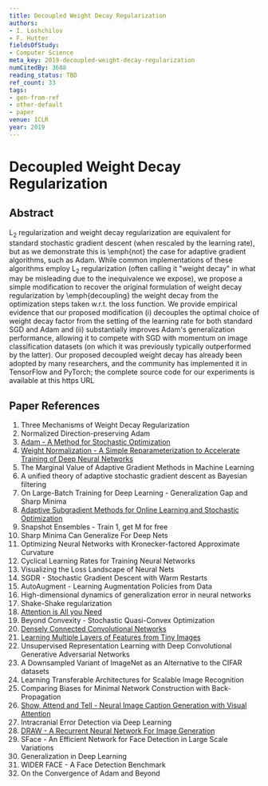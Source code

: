 ```yaml
---
title: Decoupled Weight Decay Regularization
authors:
- I. Loshchilov
- F. Hutter
fieldsOfStudy:
- Computer Science
meta_key: 2019-decoupled-weight-decay-regularization
numCitedBy: 3608
reading_status: TBD
ref_count: 33
tags:
- gen-from-ref
- other-default
- paper
venue: ICLR
year: 2019
---
```


# Decoupled Weight Decay Regularization

## Abstract

L$_2$ regularization and weight decay regularization are equivalent for standard stochastic gradient descent (when rescaled by the learning rate), but as we demonstrate this is \emph{not} the case for adaptive gradient algorithms, such as Adam. While common implementations of these algorithms employ L$_2$ regularization (often calling it "weight decay" in what may be misleading due to the inequivalence we expose), we propose a simple modification to recover the original formulation of weight decay regularization by \emph{decoupling} the weight decay from the optimization steps taken w.r.t. the loss function. We provide empirical evidence that our proposed modification (i) decouples the optimal choice of weight decay factor from the setting of the learning rate for both standard SGD and Adam and (ii) substantially improves Adam's generalization performance, allowing it to compete with SGD with momentum on image classification datasets (on which it was previously typically outperformed by the latter). Our proposed decoupled weight decay has already been adopted by many researchers, and the community has implemented it in TensorFlow and PyTorch; the complete source code for our experiments is available at this https URL

## Paper References

1. Three Mechanisms of Weight Decay Regularization
2. Normalized Direction-preserving Adam
3. [Adam - A Method for Stochastic Optimization](2015-adam-a-method-for-stochastic-optimization)
4. [Weight Normalization - A Simple Reparameterization to Accelerate Training of Deep Neural Networks](2016-weight-normalization-a-simple-reparameterization-to-accelerate-training-of-deep-neural-networks)
5. The Marginal Value of Adaptive Gradient Methods in Machine Learning
6. A unified theory of adaptive stochastic gradient descent as Bayesian filtering
7. On Large-Batch Training for Deep Learning - Generalization Gap and Sharp Minima
8. [Adaptive Subgradient Methods for Online Learning and Stochastic Optimization](2010-adaptive-subgradient-methods-for-online-learning-and-stochastic-optimization)
9. Snapshot Ensembles - Train 1, get M for free
10. Sharp Minima Can Generalize For Deep Nets
11. Optimizing Neural Networks with Kronecker-factored Approximate Curvature
12. Cyclical Learning Rates for Training Neural Networks
13. Visualizing the Loss Landscape of Neural Nets
14. SGDR - Stochastic Gradient Descent with Warm Restarts
15. AutoAugment - Learning Augmentation Policies from Data
16. High-dimensional dynamics of generalization error in neural networks
17. Shake-Shake regularization
18. [Attention is All you Need](2017-attention-is-all-you-need)
19. Beyond Convexity - Stochastic Quasi-Convex Optimization
20. [Densely Connected Convolutional Networks](2017-densely-connected-convolutional-networks)
21. [Learning Multiple Layers of Features from Tiny Images](2009-learning-multiple-layers-of-features-from-tiny-images)
22. Unsupervised Representation Learning with Deep Convolutional Generative Adversarial Networks
23. A Downsampled Variant of ImageNet as an Alternative to the CIFAR datasets
24. Learning Transferable Architectures for Scalable Image Recognition
25. Comparing Biases for Minimal Network Construction with Back-Propagation
26. [Show, Attend and Tell - Neural Image Caption Generation with Visual Attention](2015-show-attend-and-tell-neural-image-caption-generation-with-visual-attention)
27. Intracranial Error Detection via Deep Learning
28. [DRAW - A Recurrent Neural Network For Image Generation](2015-draw-a-recurrent-neural-network-for-image-generation)
29. SFace - An Efficient Network for Face Detection in Large Scale Variations
30. Generalization in Deep Learning
31. WIDER FACE - A Face Detection Benchmark
32. On the Convergence of Adam and Beyond
